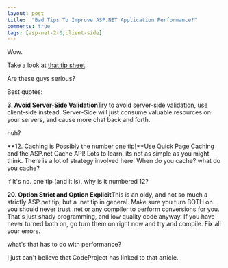 ```yaml
---
layout: post
title:  "Bad Tips To Improve ASP.NET Application Performance?"
comments: true
tags: [asp-net-2-0,client-side]
---
```



Wow.

Take a look at [that tip sheet](http://www.realsoftwaredevelopment.com/2007/08/20-tips-to-impr.html).

Are these guys serious?

Best quotes:

**3. Avoid Server-Side Validation**Try to avoid server-side validation, use client-side instead. Server-Side will just consume valuable resources on your servers, and cause more chat back and forth.

huh?



**12. Caching is Possibly the number one tip!**Use Quick Page Caching and the ASP.net Cache API! Lots to learn, its not as simple as you might think. There is a lot of strategy involved here. When do you cache? what do you cache?


if it's no. one tip (and it is), why is it numbered 12?  

  
**20. Option Strict and Option Explicit**This is an oldy, and not so much a strictly ASP.net tip, but a .net tip in general. Make sure you turn BOTH on. you should never trust .net or any compiler to perform conversions for you. That's just shady programming, and low quality code anyway. If you have never turned both on, go turn them on right now and try and compile. Fix all your errors.

what's that has to do with performance?





I just can't believe that CodeProject has linked to that article.

